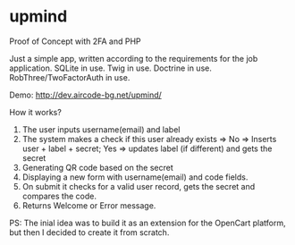 # upmind
Proof of Concept with 2FA and PHP

Just a simple app, written according to the requirements for the job application.
SQLite in use.
Twig in use.
Doctrine in use.
RobThree/TwoFactorAuth in use.

Demo: http://dev.aircode-bg.net/upmind/

How it works?

1. The user inputs username(email) and label 
2. The system makes a check if this user already exists => No => Inserts user + label + secret; Yes => updates label (if different) and gets the secret
3. Generating QR code based on the secret
4. Displaying a new form with username(email) and code fields.
5. On submit it checks for a valid user record, gets the secret and compares the code.
6. Returns Welcome or Error message.

PS: The inial idea was to build it as an extension for the OpenCart platform, but then I decided to create it from scratch.
